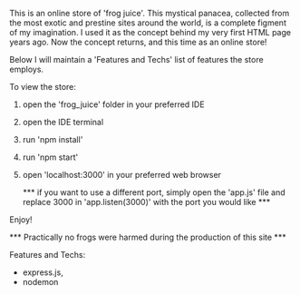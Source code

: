 This is an online store of 'frog juice'. This mystical panacea, collected from the most exotic and prestine sites around the world, is a complete figment of my imagination. I used it as the concept behind my very first HTML page years ago.  Now the concept returns, and this time as an online store!  

Below I will maintain a 'Features and Techs' list of features the store employs.


To view the store:

1. open the 'frog_juice' folder in your preferred IDE
2. open the IDE terminal
3. run 'npm install'
4. run 'npm start'
5. open 'localhost:3000' in your preferred web browser
      
      *** if you want to use a different port, 
      simply open the 'app.js' file and replace 
      3000 in 'app.listen(3000)' with the 
      port you would like ***

Enjoy!


*** Practically no frogs were harmed during the production of this site ***


Features and Techs:

* express.js,
* nodemon